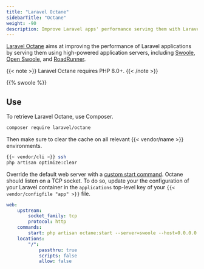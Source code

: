 ```yaml
---
title: "Laravel Octane"
sidebarTitle: "Octane"
weight: -90
description: Improve Laravel apps' performance serving them with Laravel Octane.
---
```


[Laravel Octane](https://laravel.com/docs/octane) aims at improving the
performance of Laravel applications by serving them using high-powered application
servers, including [Swoole](https://github.com/swoole/swoole-src),
[Open Swoole](https://openswoole.com/), and [RoadRunner](https://roadrunner.dev/).

{{< note >}}
Laravel Octane requires PHP 8.0+.
{{< /note >}}

{{% swoole %}}

## Use

To retrieve Laravel Octane, use Composer.

``` bash
composer require laravel/octane
```

Then make sure to clear the cache on all relevant {{< vendor/name >}} environments.

``` bash
{{< vendor/cli >}} ssh
php artisan optimize:clear
```

Override the default web server with a [custom start command](../../../languages/php/_index.md#alternate-start-commands).
Octane should listen on a TCP socket. To do so, update your the configuration of your
Laravel container in the `applications` top-level key of your `{{< vendor/configfile "app" >}}` file.

```yaml {configFile="app"}
web:
    upstream:
        socket_family: tcp
        protocol: http
    commands:
        start: php artisan octane:start --server=swoole --host=0.0.0.0 --port=$PORT
    locations:
        "/":
            passthru: true
            scripts: false
            allow: false
```

